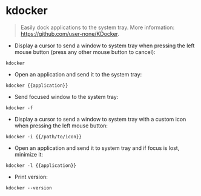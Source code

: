 # kdocker

> Easily dock applications to the system tray.
> More information: <https://github.com/user-none/KDocker>.

- Display a cursor to send a window to system tray when pressing the left mouse button (press any other mouse button to cancel):

`kdocker`

- Open an application and send it to the system tray:

`kdocker {{application}}`

- Send focused window to the system tray:

`kdocker -f`

- Display a cursor to send a window to system tray with a custom icon when pressing the left mouse button:

`kdocker -i {{/path/to/icon}}`

- Open an application and send it to system tray and if focus is lost, minimize it:

`kdocker -l {{application}}`

- Print version:

`kdocker --version`
